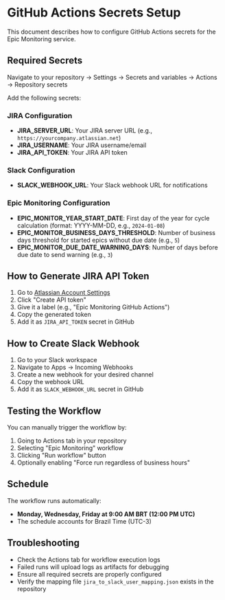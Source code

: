 # GitHub Actions Secrets Setup

This document describes how to configure GitHub Actions secrets for the Epic Monitoring service.

## Required Secrets

Navigate to your repository → Settings → Secrets and variables → Actions → Repository secrets

Add the following secrets:

### JIRA Configuration
- **JIRA_SERVER_URL**: Your JIRA server URL (e.g., `https://yourcompany.atlassian.net`)
- **JIRA_USERNAME**: Your JIRA username/email
- **JIRA_API_TOKEN**: Your JIRA API token

### Slack Configuration
- **SLACK_WEBHOOK_URL**: Your Slack webhook URL for notifications

### Epic Monitoring Configuration
- **EPIC_MONITOR_YEAR_START_DATE**: First day of the year for cycle calculation (format: YYYY-MM-DD, e.g., `2024-01-08`)
- **EPIC_MONITOR_BUSINESS_DAYS_THRESHOLD**: Number of business days threshold for started epics without due date (e.g., `5`)
- **EPIC_MONITOR_DUE_DATE_WARNING_DAYS**: Number of days before due date to send warning (e.g., `3`)

## How to Generate JIRA API Token

1. Go to [Atlassian Account Settings](https://id.atlassian.com/manage-profile/security/api-tokens)
2. Click "Create API token"
3. Give it a label (e.g., "Epic Monitoring GitHub Actions")
4. Copy the generated token
5. Add it as `JIRA_API_TOKEN` secret in GitHub

## How to Create Slack Webhook

1. Go to your Slack workspace
2. Navigate to Apps → Incoming Webhooks
3. Create a new webhook for your desired channel
4. Copy the webhook URL
5. Add it as `SLACK_WEBHOOK_URL` secret in GitHub

## Testing the Workflow

You can manually trigger the workflow by:
1. Going to Actions tab in your repository
2. Selecting "Epic Monitoring" workflow
3. Clicking "Run workflow" button
4. Optionally enabling "Force run regardless of business hours"

## Schedule

The workflow runs automatically:
- **Monday, Wednesday, Friday at 9:00 AM BRT (12:00 PM UTC)**
- The schedule accounts for Brazil Time (UTC-3)

## Troubleshooting

- Check the Actions tab for workflow execution logs
- Failed runs will upload logs as artifacts for debugging
- Ensure all required secrets are properly configured
- Verify the mapping file `jira_to_slack_user_mapping.json` exists in the repository
